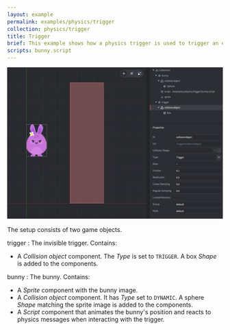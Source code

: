 ```yaml
---
layout: example
permalink: examples/physics/trigger
collection: physics/trigger
title: Trigger
brief: This example shows how a physics trigger is used to trigger an event. In this case the bunny sprite is disabled and enabled.
scripts: bunny.script
---
```


![trigger](trigger.png)

The setup consists of two game objects.

trigger
: The invisible trigger. Contains:
  - A *Collision object* component. The *Type* is set to `TRIGGER`. A box *Shape* is added to the components.

bunny
: The bunny. Contains:
  - A *Sprite* component with the bunny image.
  - A *Collision object* component. It has *Type* set to `DYNAMIC`. A sphere *Shape* matching the sprite image is added to the components.
  - A *Script* component that animates the bunny's position and reacts to physics messages when interacting with the trigger.


